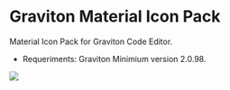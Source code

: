 # Graviton Material Icon Pack
Material Icon Pack for Graviton Code Editor.

- Requeriments: 
Graviton Minimium version 2.0.98.




![](https://i.imgur.com/eewZ7MD.png)
